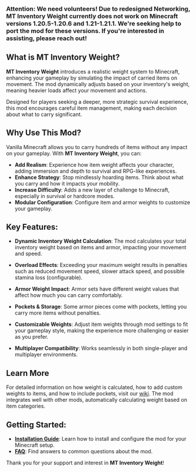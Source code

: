 ### ****Attention: We need volunteers!** Due to redesigned Networking, **MT Inventory Weight** currently does not work on Minecraft versions 1.20.5-1.20.6 and 1.21-1.21.1. We're seeking help to port the mod for these versions. If you're interested in assisting, please reach out!**

## **What is MT Inventory Weight?**

**MT Inventory Weight** introduces a realistic weight system to Minecraft, enhancing your gameplay by simulating the impact of carried items on movement. The mod dynamically adjusts based on your inventory's weight, meaning heavier loads affect your movement and actions.

Designed for players seeking a deeper, more strategic survival experience, this mod encourages careful item management, making each decision about what to carry significant.

## **Why Use This Mod?**

Vanilla Minecraft allows you to carry hundreds of items without any impact on your gameplay. With **MT Inventory Weight**, you can:

- **Add Realism**: Experience how item weight affects your character, adding immersion and depth to survival and RPG-like experiences.
- **Enhance Strategy**: Stop mindlessly hoarding items. Think about what you carry and how it impacts your mobility.
- **Increase Difficulty**: Adds a new layer of challenge to Minecraft, especially in survival or hardcore modes.
- **Modular Configuration**: Configure item and armor weights to customize your gameplay.

## **Key Features:**

- **Dynamic Inventory Weight Calculation**: The mod calculates your total inventory weight based on items and armor, impacting your movement and speed.
  
- **Overload Effects**: Exceeding your maximum weight results in penalties such as reduced movement speed, slower attack speed, and possible stamina loss (configurable).
  
- **Armor Weight Impact**: Armor sets have different weight values that affect how much you can carry comfortably.
  
- **Pockets & Storage**: Some armor pieces come with pockets, letting you carry more items without penalties.

- **Customizable Weights**: Adjust item weights through mod settings to fit your gameplay style, making the experience more challenging or easier as you prefer.

- **Multiplayer Compatibility**: Works seamlessly in both single-player and multiplayer environments.

## **Learn More**

For detailed information on how weight is calculated, how to add custom weights to items, and how to include pockets, visit our [wiki](https://megatrex4.github.io/inventory-weight/). The mod integrates well with other mods, automatically calculating weight based on item categories.

## **Getting Started:**

- **[Installation Guide](https://megatrex4.github.io/inventory-weight/guide/installation)**: Learn how to install and configure the mod for your Minecraft setup.
- **[FAQ](https://megatrex4.github.io/inventory-weight/guide/faq)**: Find answers to common questions about the mod.

Thank you for your support and interest in **MT Inventory Weight**!
